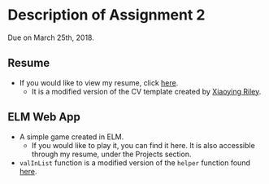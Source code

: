 # Description of Assignment 2

Due on March 25th, 2018.

## Resume

   - If you would like to view my resume, click [here](http://ugweb.cas.mcmaster.ca/~deleeuwj).
       - It is a modified version of the CV template created by [Xiaoying Riley](https://github.com/xriley/Orbit-Theme).

## ELM Web App

   - A simple game created in ELM.
      - If you would like to play it, you can find it here. It is also accessible through my resume, under the Projects section.
   - `valInList` function is a modified version of the `helper` function found [here](https://stackoverflow.com/questions/33625335/how-to-get-the-first-index-of-a-given-element-in-array-list-in-elm).

